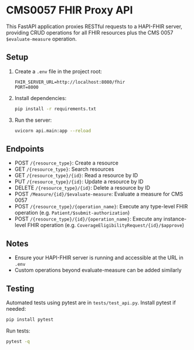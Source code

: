 # CMS0057 FHIR Proxy API

This FastAPI application proxies RESTful requests to a HAPI-FHIR server, providing CRUD operations for all FHIR resources plus the CMS 0057 `$evaluate-measure` operation.

## Setup

1. Create a `.env` file in the project root:
   ```
   FHIR_SERVER_URL=http://localhost:8080/fhir
   PORT=8000
   ```
2. Install dependencies:
   ```bash
   pip install -r requirements.txt
   ```
3. Run the server:
   ```bash
   uvicorn api.main:app --reload
   ```

## Endpoints

- POST `/{resource_type}`: Create a resource
- GET `/{resource_type}`: Search resources
- GET `/{resource_type}/{id}`: Read a resource by ID
- PUT `/{resource_type}/{id}`: Update a resource by ID
- DELETE `/{resource_type}/{id}`: Delete a resource by ID
- POST `/Measure/{id}/$evaluate-measure`: Evaluate a measure for CMS 0057
- POST `/{resource_type}/{operation_name}`: Execute any type-level FHIR operation (e.g. `Patient/$submit-authorization`)
- POST `/{resource_type}/{id}/{operation_name}`: Execute any instance-level FHIR operation (e.g. `CoverageEligibilityRequest/{id}/$approve`)

## Notes
- Ensure your HAPI-FHIR server is running and accessible at the URL in `.env`
- Custom operations beyond evaluate-measure can be added similarly

## Testing

Automated tests using pytest are in `tests/test_api.py`.
Install pytest if needed:
```bash
pip install pytest
```
Run tests:
```bash
pytest -q
```
